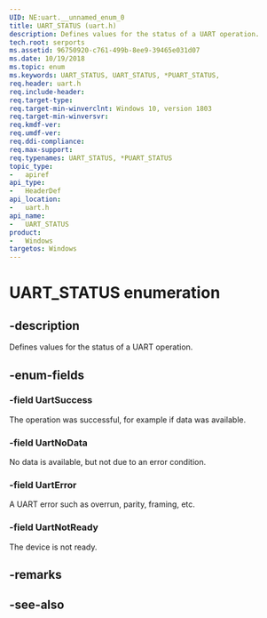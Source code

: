```yaml
---
UID: NE:uart.__unnamed_enum_0
title: UART_STATUS (uart.h)
description: Defines values for the status of a UART operation.
tech.root: serports
ms.assetid: 96750920-c761-499b-8ee9-39465e031d07
ms.date: 10/19/2018
ms.topic: enum
ms.keywords: UART_STATUS, UART_STATUS, *PUART_STATUS,
req.header: uart.h
req.include-header:
req.target-type:
req.target-min-winverclnt: Windows 10, version 1803
req.target-min-winversvr:
req.kmdf-ver:
req.umdf-ver:
req.ddi-compliance:
req.max-support:
req.typenames: UART_STATUS, *PUART_STATUS
topic_type:
-	apiref
api_type:
-	HeaderDef
api_location:
-	uart.h
api_name:
-	UART_STATUS
product:
-	Windows
targetos: Windows
---
```


# UART_STATUS enumeration

## -description

Defines values for the status of a UART operation.

## -enum-fields

### -field UartSuccess
The operation was successful, for example if data was available.

### -field UartNoData
No data is available, but not due to an error condition.

### -field UartError
A UART error such as overrun, parity, framing, etc.

### -field UartNotReady
The device is not ready.

## -remarks

## -see-also
